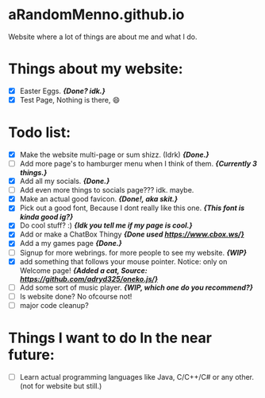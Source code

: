 # aRandomMenno.github.io

Website where a lot of things are about me and what I do.

# Things about my website:

- [X] Easter Eggs. **_{Done? idk.}_**
- [X] Test Page, Nothing is there, :smile:

# Todo list:

- [X] Make the website multi-page or sum shizz. (Idrk) **_{Done.}_**
- [ ] Add more page's to hamburger menu when I think of them. **_{Currently 3 things.}_**
- [X] Add all my socials. **_{Done.}_**
- [ ] Add even more things to socials page??? idk. maybe.
- [X] Make an actual good favicon. **_{Done!, aka skit.}_** 
- [X] Pick out a good font, Because I dont really like this one. **_{This font is kinda good ig?}_**
- [X] Do cool stuff? :) **_{Idk you tell me if my page is cool.}_**
- [X] Add or make a ChatBox Thingy **_{Done used https://www.cbox.ws/}_**
- [X] Add a my games page **_{Done.}_**
- [ ] Signup for more webrings. for more people to see my website. **_{WIP}_**
- [X] add something that follows your mouse pointer. Notice: only on Welcome page! **_{Added a cat, Source: https://github.com/adryd325/oneko.js/}_**
- [ ] Add some sort of music player. **_{WIP, which one do you recommend?}_**
- [ ] Is website done? No ofcourse not!
- [ ] major code cleanup?

# Things I want to do In the near future:

- [ ] Learn actual programming languages like Java, C/C++/C# or any other. (not for website but still.)